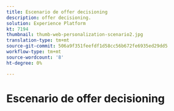```yaml
---
title: Escenario de offer decisioning
description: offer decisioning.
solution: Experience Platform
kt: 7194
thumbnail: thumb-web-personalization-scenario2.jpg
translation-type: tm+mt
source-git-commit: 506a9f351feefdf1d58cc56b672fe6935ed29dd5
workflow-type: tm+mt
source-wordcount: '8'
ht-degree: 0%

---
```




# Escenario de offer decisioning
